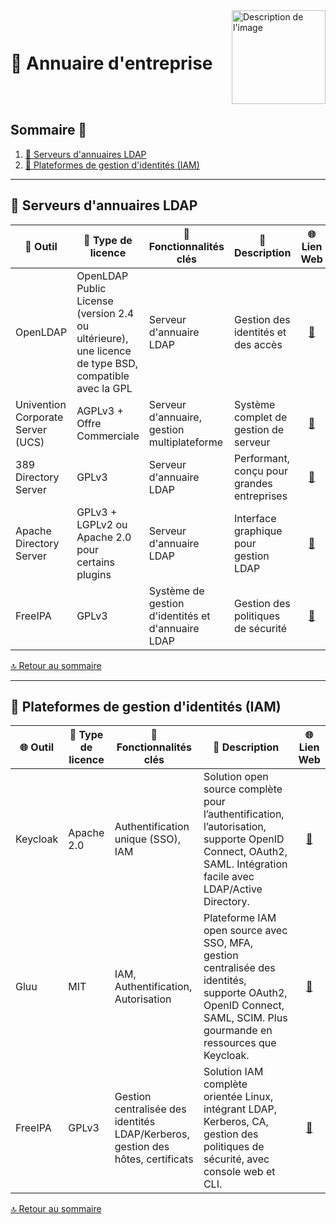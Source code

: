 <div style="display: flex; align-items: center; justify-content: space-between;">
  <h1>📒 Annuaire d'entreprise</h1>
  <img src="Img/switchtoopen1.png" alt="Description de l'image" width="150" height="150">
</div>

## Sommaire 📖 <a id="sommaire"></a>
1. [📂 Serveurs d'annuaires LDAP](#serveurs-ldap)
2. [🔐 Plateformes de gestion d'identités (IAM)](#gestion-identités)

---

## 📂 Serveurs d'annuaires LDAP <a id="serveurs-ldap"></a>

| 🌟 **Outil** | 🔑 **Type de licence** | 🚀 **Fonctionnalités clés** | 📝 **Description** | 🌐 **Lien Web** |
|---|---|---|---|---|
| OpenLDAP | OpenLDAP Public License (version 2.4 ou ultérieure), une licence de type BSD, compatible avec la GPL | Serveur d'annuaire LDAP | Gestion des identités et des accès | <div align="center"><a href="https://www.openldap.org/">🔗</a></div> |
| Univention Corporate Server (UCS) | AGPLv3 + Offre Commerciale | Serveur d'annuaire, gestion multiplateforme | Système complet de gestion de serveur | <div align="center"><a href="https://www.univention.com/products/ucs/">🔗</a></div> |
| 389 Directory Server | GPLv3 | Serveur d'annuaire LDAP | Performant, conçu pour grandes entreprises | <div align="center"><a href="https://directory.fedoraproject.org/">🔗</a></div> |
| Apache Directory Server | GPLv3 + LGPLv2 ou Apache 2.0 pour certains plugins| Serveur d'annuaire LDAP | Interface graphique pour gestion LDAP | <div align="center"><a href="https://directory.apache.org/">🔗</a></div> |
| FreeIPA | GPLv3 | Système de gestion d'identités et d'annuaire LDAP | Gestion des politiques de sécurité | <div align="center"><a href="https://www.freeipa.org/">🔗</a></div> |

[🔝 Retour au sommaire](#sommaire)

---

## 🔐 Plateformes de gestion d'identités (IAM) <a id="gestion-identités"></a>

| 🌐 **Outil** | 🔑 **Type de licence** | 🚀 **Fonctionnalités clés** | 📝 **Description** | 🌐 **Lien Web** |
|---|---|---|---|---|
| Keycloak | Apache 2.0 | Authentification unique (SSO), IAM | Solution open source complète pour l’authentification, l’autorisation, supporte OpenID Connect, OAuth2, SAML. Intégration facile avec LDAP/Active Directory.	 | <div align="center"><a href="https://www.keycloak.org/">🔗</a></div> |
| Gluu | MIT | IAM, Authentification, Autorisation | Plateforme IAM open source avec SSO, MFA, gestion centralisée des identités, supporte OAuth2, OpenID Connect, SAML, SCIM. Plus gourmande en ressources que Keycloak.	 | <div align="center"><a href="https://www.gluu.org/">🔗</a></div> |
| FreeIPA | GPLv3 | Gestion centralisée des identités LDAP/Kerberos, gestion des hôtes, certificats	 | Solution IAM complète orientée Linux, intégrant LDAP, Kerberos, CA, gestion des politiques de sécurité, avec console web et CLI. | <div align="center"><a href="https://www.freeipa.org/">🔗</a></div> |

[🔝 Retour au sommaire](#sommaire)
